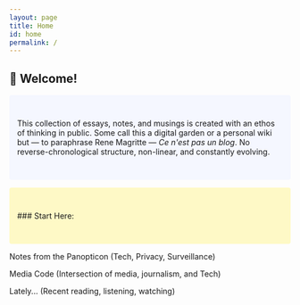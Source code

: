 ```yaml
---
layout: page
title: Home
id: home
permalink: /
---
```


## 🌱 Welcome!

<p style="padding: 3em 1em; background: #f5f7ff; border-radius: 4px;">
  This collection of essays, notes, and musings is created with an ethos of thinking in public. Some call this a digital garden or a personal wiki but — to paraphrase Rene Magritte — <i>Ce n'est pas un blog</i>. No reverse-chronological structure, non-linear, and constantly evolving.
</p>

<p style="padding: 3em 1em; background: #FFEB3B48; border-radius: 4px;">
### Start Here:

  Notes from the Panopticon (Tech, Privacy, Surveillance)


  Media Code (Intersection of media, journalism, and Tech)


  Lately... (Recent reading, listening, watching)
</p>

<style>
  .wrapper {
    max-width: 46em;
  }
</style>

